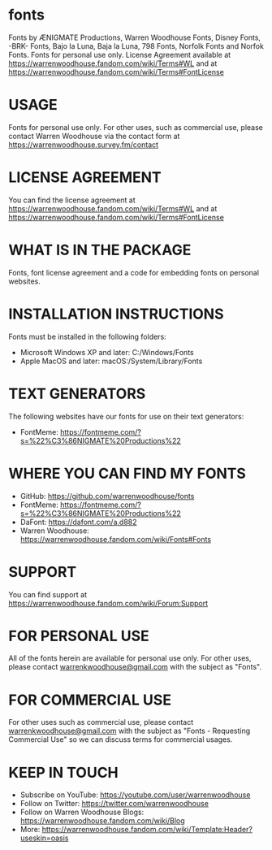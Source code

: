 # fonts
Fonts by ÆNIGMATE Productions, Warren Woodhouse Fonts, Disney Fonts, -BRK- Fonts, Bajo la Luna, Baja la Luna, 798 Fonts, Norfolk Fonts and Norfok Fonts. Fonts for personal use only. License Agreement available at https://warrenwoodhouse.fandom.com/wiki/Terms#WL and at https://warrenwoodhouse.fandom.com/wiki/Terms#FontLicense

# USAGE
Fonts for personal use only. For other uses, such as commercial use, please contact Warren Woodhouse via the contact form at https://warrenwoodhouse.survey.fm/contact

# LICENSE AGREEMENT
You can find the license agreement at https://warrenwoodhouse.fandom.com/wiki/Terms#WL and at https://warrenwoodhouse.fandom.com/wiki/Terms#FontLicense

# WHAT IS IN THE PACKAGE
Fonts, font license agreement and a code for embedding fonts on personal websites.

# INSTALLATION INSTRUCTIONS
Fonts must be installed in the following folders:

* Microsoft Windows XP and later: C:/Windows/Fonts
* Apple MacOS and later: macOS:/System/Library/Fonts

# TEXT GENERATORS
The following websites have our fonts for use on their text generators:

* FontMeme: https://fontmeme.com/?s=%22%C3%86NIGMATE%20Productions%22

# WHERE YOU CAN FIND MY FONTS
* GitHub: https://github.com/warrenwoodhouse/fonts
* FontMeme: https://fontmeme.com/?s=%22%C3%86NIGMATE%20Productions%22
* DaFont: https://dafont.com/a.d882
* Warren Woodhouse: https://warrenwoodhouse.fandom.com/wiki/Fonts#Fonts

# SUPPORT
You can find support at https://warrenwoodhouse.fandom.com/wiki/Forum:Support

# FOR PERSONAL USE
All of the fonts herein are available for personal use only. For other uses, please contact warrenkwoodhouse@gmail.com with the subject as "Fonts".

# FOR COMMERCIAL USE
For other uses such as commercial use, please contact warrenkwoodhouse@gmail.com with the subject as "Fonts - Requesting Commercial Use" so we can discuss terms for commercial usages.

# KEEP IN TOUCH
* Subscribe on YouTube: https://youtube.com/user/warrenwoodhouse
* Follow on Twitter: https://twitter.com/warrenwoodhouse
* Follow on Warren Woodhouse Blogs: https://warrenwoodhouse.fandom.com/wiki/Blog
* More: https://warrenwoodhouse.fandom.com/wiki/Template:Header?useskin=oasis
